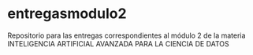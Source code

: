 # entregasmodulo2
Repositorio para las entregas correspondientes al módulo 2 de la materia INTELIGENCIA ARTIFICIAL AVANZADA PARA LA CIENCIA DE DATOS
